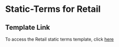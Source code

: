 # Static-Terms for Retail
## Template Link
To access the Retail static terms template, click [here](https://docs.google.com/document/d/1O0gatyWQMhzzRabOfn21L9ffWVZ5q9rg2v-ccUQ0Y6Y/edit?tab=t.0#heading=h.gjdgxs)
